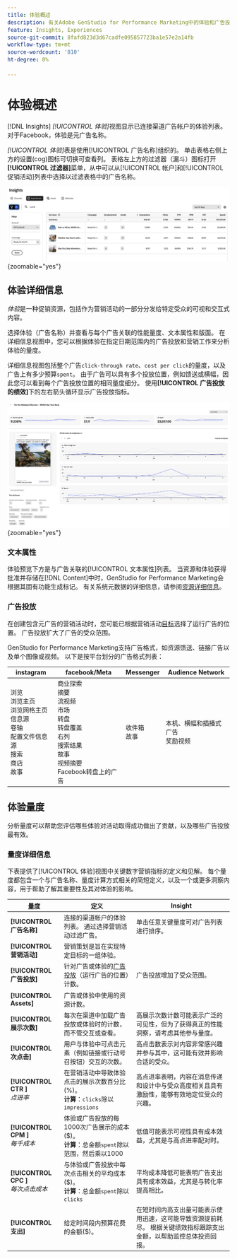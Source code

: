 ```yaml
---
title: 体验概述
description: 有关Adobe GenStudio for Performance Marketing中的体验和广告投放效果，请参阅客户参与、预算和支出的概述。
feature: Insights, Experiences
source-git-commit: 8fafd823d3d67cadfe095857723ba1e57e2a14fb
workflow-type: tm+mt
source-wordcount: '810'
ht-degree: 0%

---
```


# 体验概述

[!DNL Insights] _[!UICONTROL 体验]_&#x200B;视图显示已连接渠道广告帐户的体验列表。 对于Facebook，体验是元广告名称。

_[!UICONTROL 体验]_&#x200B;表是使用[!UICONTROL 广告名称]组织的。 单击表格右侧上方的设置(cog)图标可切换可查看列。 表格左上方的过滤器（漏斗）图标打开&#x200B;**[!UICONTROL 过滤器]**&#x200B;菜单，从中可以从[!UICONTROL 帐户]和[!UICONTROL 促销活动]列表中选择以过滤表格中的广告名称。

![体验筛选器和表](/help/assets/insights-experiences-filter.png){zoomable="yes"}

## 体验详细信息

_体验_&#x200B;是一种促销资源，包括作为营销活动的一部分分发给特定受众的可视和交互式内容。

选择体验（广告名称）并查看与每个广告关联的性能量度、文本属性和版面。 在详细信息视图中，您可以根据体验在指定日期范围内的广告投放和营销工作来分析体验的量度。

详细信息视图包括整个广告`click-through rate`、`cost per click`的量度，以及广告上有多少预算`spent`。 由于广告可以具有多个投放位置，例如馈送或横幅，因此您可以看到每个广告投放位置的相同量度细分。 使用&#x200B;**[!UICONTROL 广告投放的绩效]**&#x200B;下的左右箭头循环显示广告投放指标。

![包含量度和广告投放位置的广告详细信息](/help/assets/insights-experience-details.png){zoomable="yes"}

### 文本属性

体验预览下方是与广告关联的[!UICONTROL 文本属性]列表。 当资源和体验获得批准并存储在[!DNL Content]中时，GenStudio for Performance Marketing会根据其固有功能生成标记。 有关系统元数据的详细信息，请参阅[资源详细信息](../content/asset-details.md#system-metadata)。

### 广告投放

在创建包含元广告的营销活动时，您可能已根据营销活动[目标](channels.md#objectives)选择了运行广告的位置。 广告投放扩大了广告的受众范围。

GenStudio for Performance Marketing支持广告格式，如资源馈送、链接广告以及单个图像或视频。 以下是按平台划分的广告格式列表：

| instagram | facebook/Meta | Messenger | Audience Network |
| ------------ | ---------------- | ------------ | ---------------- |
| 浏览<br>浏览主页<br>浏览网格主页<br>信息源<br>卷轴<br>配置文件信息源<br>搜索<br>商店<br>故事 | 商业探索<br>摘要<br>流视频<br>市场<br>转盘<br>转盘覆盖<br>右列<br>搜索结果<br>故事<br>视频摘要<br>Facebook转盘上的广告 | 收件箱<br>故事 | 本机、横幅和插播式广告<br>奖励视频 |

## 体验量度

分析量度可以帮助您评估哪些体验对活动取得成功做出了贡献，以及哪些广告投放最有效。

<!-- For example, -->

### 量度详细信息

下表提供了[!UICONTROL 体验]视图中关键数字营销指标的定义和见解。 每个量度都包含一个与广告名称、量度计算方式相关的简短定义，以及一个或更多洞察内容，用于帮助了解其重要性及其对体验的影响。

| 量度 | 定义 | Insight |
| ---------------------- | ----------------------------- | -------------------------------- |
| **[!UICONTROL 广告名称]** | 连接的渠道帐户的体验列表。 通过选择营销活动过滤广告。 | 单击任意关键量度可对广告列表进行排序。 |
| **[!UICONTROL 营销活动]** | 营销策划是旨在实现特定目标的一组体验。 | |
| **[!UICONTROL 广告投放]** | 针对广告或体验的[广告投放](#ad-placements)（运行广告的位置）计数。 | 广告投放增加了受众范围。 |
| **[!UICONTROL Assets]** | 广告或体验中使用的资源计数。 | |
| **[!UICONTROL 展示次数]** | 每次在渠道中加载广告投放或体验时的计数，而不管交互或查看。 | 高展示次数计数可能表示广泛的可见性，但为了获得真正的性能洞察，请考虑其他参与量度。 |
| **[!UICONTROL 次点击]** | 用户与体验中可点击元素（例如链接或行动号召按钮）交互的次数。 | 高点击数表示对内容非常感兴趣并参与其中，这可能有效并影响合适的受众。 |
| **[!UICONTROL CTR ]**<br>_点进率_ | 在营销活动中导致体验点击的展示次数百分比(%)。<br>**计算**：`clicks`除以`impressions` | 高点进率表明，内容在消息传递和设计中与受众高度相关且具有激励性，能够有效地定位受众的兴趣。 |
| **[!UICONTROL CPM ]**<br>_每千成本_ | 体验或广告投放的每1000次广告展示的成本($)。<br>**计算**：总金额`spent`除以范围，然后乘以1000 | 低值可能表示可视性具有成本效益，尤其是与高点进率配对时。 |
| **[!UICONTROL CPC ]**<br>_每次点击成本_ | 与体验或广告投放中每次点击相关的平均成本($)。<br>**计算**：总金额`spent`除以`clicks` | 平均成本降低可能表明广告支出具有成本效益，尤其是与转化率提高相比。 |
| **[!UICONTROL 支出]** | 给定时间段内预算花费的金额($)。 | 在短时间内高支出量可能表示使用迅速，这可能导致资源提前耗尽。 根据关键绩效指标跟踪支出金额，以帮助监控总体投资回报。 |

